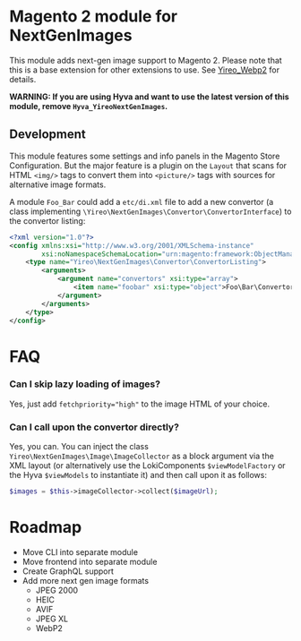 # Magento 2 module for NextGenImages
This module adds next-gen image support to Magento 2. Please note that this is a base extension for other extensions to use. See [Yireo_Webp2](https://github.com/yireo/Yireo_Webp2) for details.

**WARNING: If you are using Hyva and want to use the latest version of this module, remove  `Hyva_YireoNextGenImages`.**

## Development
This module features some settings and info panels in the Magento Store Configuration. But the major feature is a plugin on the `Layout` that scans for HTML `<img/>` tags to convert them into `<picture/>` tags with sources for alternative image formats.

A module `Foo_Bar` could add a `etc/di.xml` file to add a new convertor (a class implementing `\Yireo\NextGenImages\Convertor\ConvertorInterface`) to the convertor listing:

```xml
<?xml version="1.0"?>
<config xmlns:xsi="http://www.w3.org/2001/XMLSchema-instance"
        xsi:noNamespaceSchemaLocation="urn:magento:framework:ObjectManager/etc/config.xsd">
    <type name="Yireo\NextGenImages\Convertor\ConvertorListing">
        <arguments>
            <argument name="convertors" xsi:type="array">
                <item name="foobar" xsi:type="object">Foo\Bar\Convertor</item>
            </argument>
        </arguments>
    </type>
</config>
```

# FAQ
### Can I skip lazy loading of images?
Yes, just add `fetchpriority="high"` to the image HTML of your choice.

### Can I call upon the convertor directly?
Yes, you can. You can inject the class `Yireo\NextGenImages\Image\ImageCollector` as a block argument via the XML layout (or alternatively use the LokiComponents `$viewModelFactory` or the Hyva `$viewModels` to instantiate it) and then call upon it as follows:

```php
$images = $this->imageCollector->collect($imageUrl);
```

# Roadmap
- Move CLI into separate module
- Move frontend into separate module
- Create GraphQL support
- Add more next gen image formats
    - JPEG 2000
    - HEIC
    - AVIF
    - JPEG XL
    - WebP2
